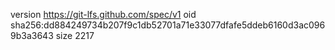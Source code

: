 version https://git-lfs.github.com/spec/v1
oid sha256:dd884249734b207f9c1db52701a71e33077dfafe5ddeb6160d3ac0969b3a3643
size 2217
